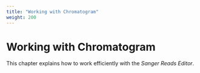 ```yaml
---
title: "Working with Chromatogram"
weight: 200
---
```


# Working with Chromatogram

This chapter explains how to work efficiently with the _Sanger Reads Editor_.